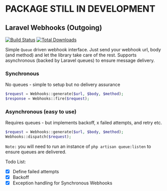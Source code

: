 # PACKAGE STILL IN DEVELOPMENT
## Laravel Webhooks (Outgoing)

[![Build Status](https://travis-ci.org/ignited/webhooks-outgoing.svg?branch=master)](https://travis-ci.org/ignited/webhooks-outgoing)
[![Total Downloads](https://poser.pugx.org/ignited/webhooks-outgoing/d/total.svg)](https://packagist.org/packages/ignited/webhooks-outgoing)


Simple `Queue` driven webhook interface. Just send your webhook url, body (and method) and let the library take care of the rest. Supports asynchronous (backed by Laravel queues) to ensure message delivery.

### Synchronous
No queues - simple to setup but no delivery assurance
```php
$request = Webhooks::generate($url, $body, $method);
$response = Webhooks::fire($request);
````

### Asynchronous (easy to use)
Requires queues - but implements backoff, x failed attempts, and retry etc.
```php
$request = Webhooks::generate($url, $body, $method);
Webhooks::dispatch($request);
````

`Note:` you will need to run an instance of `php artisan queue:listen` to ensure queues are delivered.

Todo List:
- [x] Define failed attempts
- [x] Backoff
- [x] Exception handling for Synchronous Webhooks
